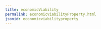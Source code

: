 ```yaml
---
title: economicViability
permalink: economicViabilityProperty.html
jsonid: economicviabilityproperty
---
```

